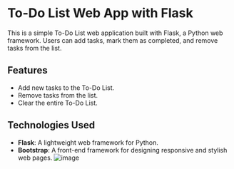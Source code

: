 # To-Do List Web App with Flask

This is a simple To-Do List web application built with Flask, a Python web framework. Users can add tasks, mark them as completed, and remove tasks from the list.

## Features

- Add new tasks to the To-Do List.
- Remove tasks from the list.
- Clear the entire To-Do List.

## Technologies Used

- **Flask**: A lightweight web framework for Python.
- **Bootstrap**: A front-end framework for designing responsive and stylish web pages.
![image](https://github.com/Shraddha0321/Todo-list/assets/69896482/9f3eccb5-9d3f-4e0b-9fe9-6271ab3cf4db)
